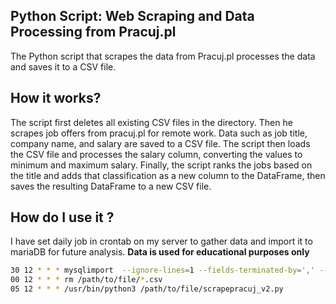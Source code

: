 ## Python Script: Web Scraping and Data Processing from Pracuj.pl
The Python script that scrapes the data from Pracuj.pl processes the data and saves it to a CSV file.

## How it works?
The script first deletes all existing CSV files in the directory.
Then he scrapes job offers from pracuj.pl for remote work. Data such as job title, company name, and salary are saved to a CSV file.
The script then loads the CSV file and processes the salary column, converting the values ​​to minimum and maximum salary.
Finally, the script ranks the jobs based on the title and adds that classification as a new column to the DataFrame, then saves the resulting DataFrame to a new CSV file.

## How do I use it ? 
I have set daily job in crontab on my server to gather data and import it to mariaDB for future analysis. **Data is used for educational purposes only**

```bash
30 12 * * * mysqlimport  --ignore-lines=1 --fields-terminated-by=',' --fields-optionally-enclosed-by='"' --silent --local -u datauser  PRACUJ_PL /path/to/file/jobs.csv
00 12 * * * rm /path/to/file/*.csv
05 12 * * * /usr/bin/python3 /path/to/file/scrapepracuj_v2.py
```
